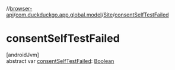 //[browser-api](../../../index.md)/[com.duckduckgo.app.global.model](../index.md)/[Site](index.md)/[consentSelfTestFailed](consent-self-test-failed.md)

# consentSelfTestFailed

[androidJvm]\
abstract var [consentSelfTestFailed](consent-self-test-failed.md): [Boolean](https://kotlinlang.org/api/latest/jvm/stdlib/kotlin/-boolean/index.html)
